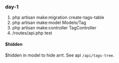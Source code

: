 ### day-1
1. php artisan make:migration create-tags-table
2. php artisan make:model Models/Tag
3. php artisan make:controller TagController
4. /routes/api.php test

#### $hidden
$hidden in model to hide arrt. See api `/api/tags-tree`.